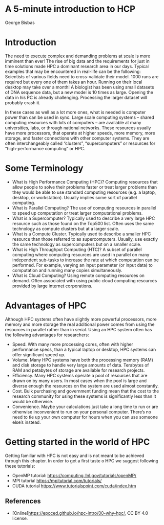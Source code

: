 # A 5-minute introduction to HCP

George Bisbas

# Introduction
The need to execute complex and demanding problems at scale is more imminent than ever! The rise of big data and the requirements for just in time solutions made HPC a dominant research area in our days. Typical examples that may be encountered in real-life can be the following: Scientists of various fields need to cross-validate their model. 1000 runs are required but every one of them takes an hour. Running on their local desktop may take over a month! A biologist has been using small datasets of DNA sequence data, but a new model is 10 times as large. Opening the data in his PC is already challenging. Processing the larger dataset will probably crash it.

In these cases as well as a lot more ones, what is needed is computer power than can be used in sync. Large scale computing systems – shared computing resources with lots of computers – are available at many universities, labs, or through national networks. These resources usually have more processors, that operate at higher speeds, more memory, more storage, and faster connections with other computer systems. They are often interchangeably called “clusters”, “supercomputers” or resources for “high-performance computing” or HPC.

# Some Terminology 

* What is High Performance Computing (HPC)? Computing resources that allow people to solve their problems faster or treat larger problems than they would be able to use standard computing resources (e.g. a laptop, desktop, or workstation). Usually implies some sort of parallel computing.
* What is Parallel Computing? The use of computing resources in parallel to speed up computation or treat larger computational problems.
* What is a Supercomputer? Typically used to describe a very large HPC resource such as those found on the Top500 list. Often uses the same technology as compute clusters but at a larger scale.
* What is a Compute Cluster. Typically used to describe a smaller HPC resource than those referred to as supercomputers. Usually, use exactly the same technology as supercomputers but on a smaller scale.
* What is High Throughput Computing (HTC)? A subset of parallel computing where computing resources are used in parallel on many independent sub-tasks to increase the rate at which computation can be performed. For example, varying an input parameter (or input data) to computation and running many copies simultaneously.
* What is Cloud Computing? Using remote computing resources on demand. Often associated with using public cloud computing resources provided by large internet corporations.


# Advantages of HPC
Although HPC systems often have slightly more powerful processors, more memory and more storage the real additional power comes from using the resources in parallel rather than in serial. Using an HPC system often has the following advantages for researchers:

* Speed. With many more processing cores, often with higher performance specs, than a typical laptop or desktop, HPC systems can offer significant speed up.
* Volume. Many HPC systems have both the processing memory (RAM) and disk storage to handle very large amounts of data. Terabytes of RAM and petabytes of storage are available for research projects.
* Efficiency. Many HPC systems operate a pool of resources that are drawn on by many users. In most cases when the pool is large and diverse enough the resources on the system are used almost constantly.
* Cost. Bulk purchasing and government funding mean that the cost to the research community for using these systems is significantly less than it would be otherwise.
* Convenience. Maybe your calculations just take a long time to run or are otherwise inconvenient to run on your personal computer. There’s no need to tie up your own computer for hours when you can use someone else’s instead.

# Getting started in the world of HPC

Getting familiar with HPC is not easy and is not meant to be achieved through this chapter. In order to get a first taste o HPC we suggest following these tutorials:

* OpenMP tutorial: https://computing.llnl.gov/tutorials/openMP/
* MPI tutorial https://mpitutorial.com/tutorials/
* CUDA tutorial https://www.tutorialspoint.com/cuda/index.htm



## References

* [Online]https://epcced.github.io/hpc-intro/00-why-hpc/, CC BY 4.0 license.

